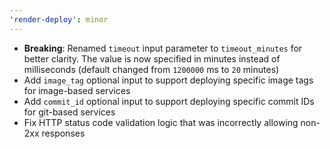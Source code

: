 ```yaml
---
'render-deploy': minor
---
```


- **Breaking**: Renamed `timeout` input parameter to `timeout_minutes` for better clarity. The value is now specified in minutes instead of milliseconds (default changed from `1200000` ms to `20` minutes)
- Add `image_tag` optional input to support deploying specific image tags for image-based services
- Add `commit_id` optional input to support deploying specific commit IDs for git-based services
- Fix HTTP status code validation logic that was incorrectly allowing non-2xx responses
